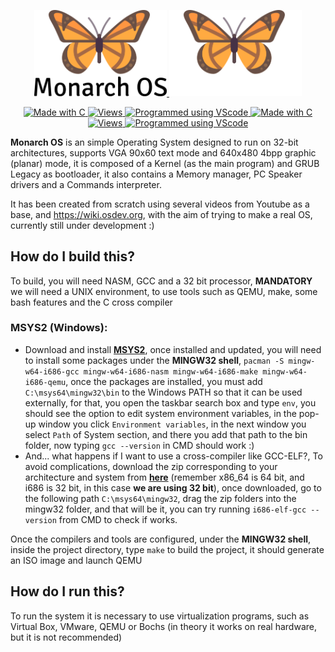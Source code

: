 <!-- Logo -->
<p align="center">
    <a href="https://github.com/TheBigEye/Monarch-OS#gh-light-mode-only"> <!-- if light mode -->
        <img width="42%" src="https://github.com/TheBigEye/TheBigEye/blob/main/assets/projects/Monarch-OS/Light-header.svg?raw=true" alt="Light mode Monarch OS logo!"/>
    </a>
    <a href="https://github.com/TheBigEye/Monarch-OS#gh-dark-mode-only"> <!-- if dark mode -->
        <img width="42%" src="https://github.com/TheBigEye/TheBigEye/blob/main/assets/projects/Monarch-OS/Dark-header.svg?raw=true" alt="Dark mode Monarch OS logo!!"/>
    </a>
</p>

<!-- Badges -->
<p align="center">
     <a href="https://github.com/TheBigEye#gh-light-mode-only"> <!-- if light mode -->
          <img src="https://img.shields.io/badge/C-00599C?style=for-the-badge&logo=c&logoColor=FF9641&color=4f4f4f" title="Made with C"/>
          <img src="https://komarev.com/ghpvc/?username=Eye-Monarch-OS&label=Views&color=FF9641&style=for-the-badge" title="Views" />
          <img src="https://img.shields.io/badge/VSCode-0078D4?style=for-the-badge&logo=visual%20studio%20code&logoColor=FF9641&color=4f4f4f" title="Programmed using VScode"/>
     </a>
     <a href="https://github.com/TheBigEye#gh-dark-mode-only"> <!-- if dark mode -->
          <img src="https://img.shields.io/badge/C-00599C?style=for-the-badge&logo=c&logoColor=FF9641&color=4f4f4f" title="Made with C"/>
          <img src="https://komarev.com/ghpvc/?username=Eye-Monarch-OS&label=Views&color=000000&style=for-the-badge" title="Views"/>
          <img src="https://img.shields.io/badge/VSCode-0078D4?style=for-the-badge&logo=visual%20studio%20code&logoColor=FF9641&color=000000" title="Programmed using VScode"/>
     </a>
</p>


**Monarch OS** is an simple Operating System designed to run on 32-bit architectures, supports VGA 90x60 text mode and 640x480 4bpp graphic (planar) mode, it is composed of a Kernel (as the main program) and GRUB Legacy as bootloader, it also contains a Memory manager, PC Speaker drivers and a Commands interpreter.

It has been created from scratch using several videos from Youtube as a base, and https://wiki.osdev.org, with the aim of trying to make a real OS, currently still under development :)

## How do I build this?
To build, you will need NASM, GCC and a 32 bit processor, **MANDATORY** we will need a UNIX environment, to use tools such as QEMU, make, some bash features and the C cross compiler

### MSYS2 (Windows):
- Download and install [**MSYS2**](https://www.msys2.org/), once installed and updated, you will need to install some packages under the **MINGW32 shell**, `pacman -S mingw-w64-i686-gcc mingw-w64-i686-nasm mingw-w64-i686-make mingw-w64-i686-qemu`, once the packages are installed, you must add `C:\msys64\mingw32\bin` to the Windows PATH so that it can be used externally, for that, you open the taskbar search box and type `env`, you should see the option to edit system environment variables, in the pop-up window you click `Environment variables`, in the next window you select `Path` of System section, and there you add that path to the bin folder, now typing `gcc --version` in CMD should work :)
- And... what happens if I want to use a cross-compiler like GCC-ELF?, To avoid complications, download the zip corresponding to your architecture and system from [**here**](https://github.com/lordmilko/i686-elf-tools/releases/tag/7.1.0) (remember x86_64 is 64 bit, and i686 is 32 bit, in this case **we are using 32 bit**), once downloaded, go to the following path `C:\msys64\mingw32`, drag the zip folders into the mingw32 folder, and that will be it, you can try running `i686-elf-gcc --version` from CMD to check if works.

Once the compilers and tools are configured, under the **MINGW32 shell**, inside the project directory, type `make` to build the project, it should generate an ISO image and launch QEMU

## How do I run this?
To run the system it is necessary to use virtualization programs, such as Virtual Box, VMware, QEMU or Bochs (in theory it works on real hardware, but it is not recommended)

<!-- -------------------------------------------------------------------------- Credits ------------------------------------------------------------------------------>
<!-- Header and footer svgs --- kyechan99/capsule-render -->
<!-- Views counter --- antonkomarev/github-profile-views-counter -->
<!-- ---------------------------------------------------------------------------- END -------------------------------------------------------------------------------->
